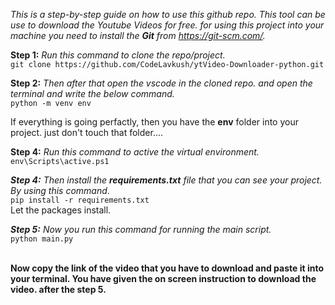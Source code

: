 *This is a step-by-step guide on how to use this github repo. This tool can be use to download the Youtube Videos for free.
for using this project into your machine you need to install the **Git** from https://git-scm.com/.*

**Step 1:**
*Run this command to clone the repo/project.<br>*
`git clone https://github.com/CodeLavkush/ytVideo-Downloader-python.git`

**Step 2:**
*Then after that open the vscode in the cloned repo. and open the terminal and write the below command.*<br>
`python -m venv env`

If everything is going perfactly, then you have the **env** folder into your project. just don't touch that folder....<br>


**Step 4:**
*Run this command to active the virtual environment.*<br>
`env\Scripts\active.ps1`

***Step 4:***
*Then install the **requirements.txt** file that you can see your project. By using this command*.<br>
`pip install -r requirements.txt`<br>
Let the packages install.

***Step 5:***
*Now you run this command for running the main script.*<br>
`python main.py`<br><br>


**Now copy the link of the video that you have to download and paste it into your terminal. You have given the on screen instruction to download the video. after the step 5.**
